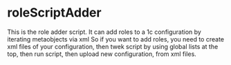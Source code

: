 # roleScriptAdder
This is the role adder script. It can add roles to a 1c configuration by iterating metaobjects via xml
So if you want to add roles, you need to create xml files of your configuration, then twek script by using global lists at the top, then run script, then upload new configuration, from xml files.
